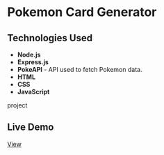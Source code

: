# Pokemon Card Generator

## Technologies Used
- **Node.js** 
- **Express.js** 
- **PokeAPI** - API used to fetch Pokemon data.
- **HTML**
- **CSS**
- **JavaScript**

project

## Live Demo
<a href="https://pokecard-generator.onrender.com/" target="_blank">View</a>
